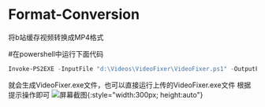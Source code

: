 # Format-Conversion
将b站缓存视频转换成MP4格式

#在powershell中运行下面代码
```powershell
Invoke-PS2EXE -InputFile "d:\Videos\VideoFixer\VideoFixer.ps1" -OutputFile "d:\Videos\VideoFixer.exe" -NoConsole -Title "视频修复工具"  -Description "带FFmpeg的完整打包版"  -Company "小转风"
```
就会生成VideoFixer.exe文件，也可以直接运行上传的VideoFixer.exe文件
根据提示操作即可
![屏幕截图](https://github.com/user-attachments/assets/a737da7d-29c3-4fdc-aebc-8ee7e2ab5213){:style="width:300px; height:auto"}
